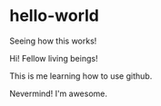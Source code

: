 # hello-world
Seeing how this works!

Hi! Fellow living beings!

This is me learning how to use github.

Nevermind! I'm awesome.
